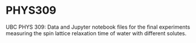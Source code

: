 # PHYS309
UBC PHYS 309: Data and Jupyter notebook files for the final experiments measuring the spin lattice relaxation time of water with different solutes.
